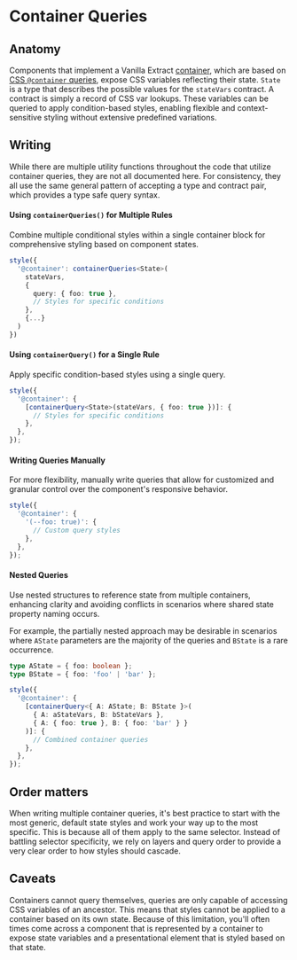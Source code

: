 <!-- Copyright 2025 Hypergiant Galactic Systems Inc. All rights reserved.
This file is licensed to you under the Apache License, Version 2.0 (the "License");
you may not use this file except in compliance with the License. You may obtain a copy
of the License at https://www.apache.org/licenses/LICENSE-2.0
Unless required by applicable law or agreed to in writing, software distributed under
the License is distributed on an "AS IS" BASIS, WITHOUT WARRANTIES OR REPRESENTATIONS
OF ANY KIND, either express or implied. See the License for the specific language
governing permissions and limitations under the License. -->

# Container Queries

## Anatomy

Components that implement a Vanilla Extract [container](https://vanilla-extract.style/documentation/api/create-container/), which are based on [CSS `@container` queries](https://developer.mozilla.org/en-US/docs/Web/CSS/CSS_containment/Container_queries), expose CSS variables reflecting their state. `State` is a type that describes the possible values for the `stateVars` contract. A contract is simply a record of CSS var lookups. These variables can be queried to apply condition-based styles, enabling flexible and context-sensitive styling without extensive predefined variations.

## Writing

While there are multiple utility functions throughout the code that utilize container queries, they are not all documented here. For consistency, they all use the same general pattern of accepting a type and contract pair, which provides a type safe query syntax.

#### Using `containerQueries()` for Multiple Rules

Combine multiple conditional styles within a single container block for comprehensive styling based on component states.

```typescript
style({
  '@container': containerQueries<State>(
    stateVars,
    {
      query: { foo: true },
      // Styles for specific conditions
    },
    {...}
  )
})
```

#### Using `containerQuery()` for a Single Rule

Apply specific condition-based styles using a single query.

```typescript
style({
  '@container': {
    [containerQuery<State>(stateVars, { foo: true })]: {
      // Styles for specific conditions
    },
  },
});
```

#### Writing Queries Manually

For more flexibility, manually write queries that allow for customized and granular control over the component's responsive behavior.

```typescript
style({
  '@container': {
    '(--foo: true)': {
      // Custom query styles
    },
  },
});
```

#### Nested Queries

Use nested structures to reference state from multiple containers, enhancing clarity and avoiding conflicts in scenarios where shared state property naming occurs.

For example, the partially nested approach may be desirable in scenarios where `AState` parameters are the majority of the queries and `BState` is a rare occurrence.

```typescript
type AState = { foo: boolean };
type BState = { foo: 'foo' | 'bar' };

style({
  '@container': {
    [containerQuery<{ A: AState; B: BState }>(
      { A: aStateVars, B: bStateVars },
      { A: { foo: true }, B: { foo: 'bar' } }
    )]: {
      // Combined container queries
    },
  },
});
```

## Order matters

When writing multiple container queries, it's best practice to start with the most generic, default state styles and work your way up to the most specific. This is because all of them apply to the same selector. Instead of battling selector specificity, we rely on layers and query order to provide a very clear order to how styles should cascade.

## Caveats

Containers cannot query themselves, queries are only capable of accessing CSS variables of an ancestor. This means that styles cannot be applied to a container based on its own state. Because of this limitation, you'll often times come across a component that is represented by a container to expose state variables and a presentational element that is styled based on that state.
